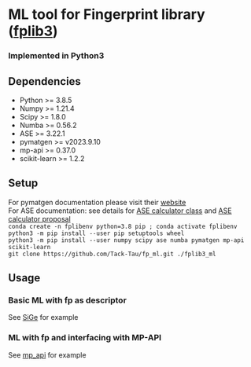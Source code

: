 # ML tool for Fingerprint library ([fplib3](https://github.com/Tack-Tau/fplib3))
### Implemented in Python3

## Dependencies
* Python >= 3.8.5
* Numpy >= 1.21.4
* Scipy >= 1.8.0
* Numba >= 0.56.2
* ASE >= 3.22.1
* pymatgen >= v2023.9.10
* mp-api >= 0.37.0
* scikit-learn >= 1.2.2

## Setup
For pymatgen documentation please visit their [website](https://pymatgen.org/)\
For ASE documentation: see details for [ASE calculator class](https://wiki.fysik.dtu.dk/ase/development/calculators.html)
and [ASE calculator proposal](https://wiki.fysik.dtu.dk/ase/development/proposals/calculators.html#aep1)\
`conda create -n fplibenv python=3.8 pip ; conda activate fplibenv`\
`python3 -m pip install --user pip setuptools wheel`\
`python3 -m pip install --user numpy scipy ase numba pymatgen mp-api scikit-learn`\
`git clone https://github.com/Tack-Tau/fp_ml.git ./fplib3_ml`

## Usage
### Basic ML with fp as descriptor
See [SiGe](https://github.com/Tack-Tau/fp_ml/tree/master/SiGe) for example

### ML with fp and interfacing with MP-API
See [mp_api](https://github.com/Tack-Tau/fp_ml/tree/master/mp_api) for example

